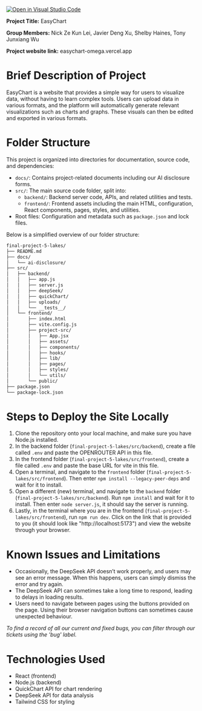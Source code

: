 [![Open in Visual Studio Code](https://classroom.github.com/assets/open-in-vscode-2e0aaae1b6195c2367325f4f02e2d04e9abb55f0b24a779b69b11b9e10269abc.svg)](https://classroom.github.com/online_ide?assignment_repo_id=19702202&assignment_repo_type=AssignmentRepo)


**Project Title:**
EasyChart

**Group Members:**
Nick Ze Kun Lei, Javier Deng Xu, Shelby Haines, Tony Junxiang Wu

**Project website link:** 
easychart-omega.vercel.app  

# Brief Description of Project
EasyChart is a website that provides a simple way for users to visualize data, without having to learn complex tools. Users can upload data in various formats, and the platform will automatically generate relevant visualizations such as charts and graphs. These visuals can then be edited and exported in various formats.


# Folder Structure
This project is organized into directories for documentation, source code, and dependencies:

- `docs/`: Contains project-related documents including our AI disclosure forms.   
- `src/`: The main source code folder, split into:  
  - `backend/`: Backend server code, APIs, and related utilities and tests.  
  - `frontend/`: Frontend assets including the main HTML, configuration, React components, pages, styles, and utilities.  
- Root files: Configuration and metadata such as `package.json` and lock files.

Below is a simplified overview of our folder structure:
```bash
final-project-5-lakes/
├── README.md
├── docs/
│   └── ai-disclosure/
├── src/
│   ├── backend/
│   │   ├── app.js
│   │   ├── server.js
│   │   ├── deepSeek/
│   │   ├── quickChart/
│   │   ├── uploads/
│   │   └── __tests__/
│   └── frontend/
│       ├── index.html
│       ├── vite.config.js
│       ├── project-src/
│       │   ├── App.jsx
│       │   ├── assets/
│       │   ├── components/
│       │   ├── hooks/
│       │   ├── lib/
│       │   ├── pages/
│       │   ├── styles/
│       │   └── utils/
│       └── public/
├── package.json
└── package-lock.json
```

# Steps to Deploy the Site Locally
1. Clone the repository onto your local machine, and make sure you have Node.js installed.
2. In the backend folder (`final-project-5-lakes/src/backend`), create a file called `.env` and paste the OPENROUTER API in this file.
3. In the frontend folder (`final-project-5-lakes/src/frontend`), create a file called `.env` and paste the base URL for vite in this file.
4. Open a terminal, and navigate to the `frontend` folder (`final-project-5-lakes/src/frontend`). Then enter `npm install --legacy-peer-deps` and wait for it to install.
5. Open a different (new) terminal, and navigate to the `backend` folder (`final-project-5-lakes/src/backend`). Run `npm install` and wait for it to install. Then enter `node server.js`, it should say the server is running.
6. Lastly, in the terminal where you are in the frontend (`final-project-5-lakes/src/frontend`), run `npm run dev`. Click on the link that is provided to you (it should look like "http://localhost:5173") and view the website through your browser.

# Known Issues and Limitations
- Occasionally, the DeepSeek API doesn’t work properly, and users may see an error message. When this happens, users can simply dismiss the error and try again.
- The DeepSeek API can sometimes take a long time to respond, leading to delays in loading results.
- Users need to navigate between pages using the buttons provided on the page. Using their browser navigation buttons can sometimes cause unexpected behaviour.   

_To find a record of all our current and fixed bugs, you can filter through our tickets using the 'bug' label._

# Technologies Used
- React (frontend)  
- Node.js (backend)  
- QuickChart API for chart rendering  
- DeepSeek API for data analysis  
- Tailwind CSS for styling  